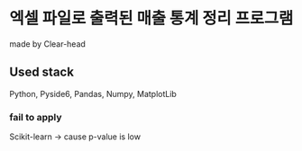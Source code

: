 # 엑셀 파일로 출력된 매출 통계 정리 프로그램
made by Clear-head

## Used stack
Python, Pyside6, Pandas, Numpy, MatplotLib

### fail to apply
Scikit-learn -> cause p-value is low
